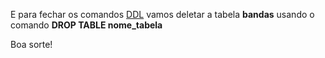 E para fechar os comandos  [DDL](https://pt.wikipedia.org/wiki/Linguagem_de_defini%C3%A7%C3%A3o_de_dados) vamos deletar a tabela **bandas** usando o comando **DROP TABLE nome_tabela**

Boa sorte!